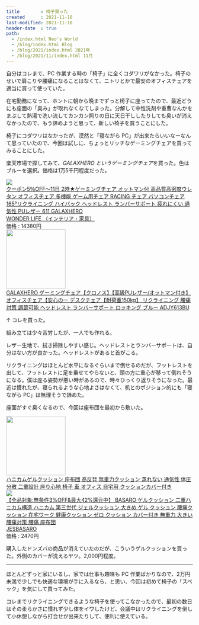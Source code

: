 ```yaml
---
title        : 椅子買った
created      : 2021-11-10
last-modified: 2021-11-10
header-date  : true
path:
  - /index.html Neo's World
  - /blog/index.html Blog
  - /blog/2021/index.html 2021年
  - /blog/2021/11/index.html 11月
---
```


自分はコレまで、PC 作業する時の「椅子」に全くコダワリがなかった。椅子のせいで肩こりや腰痛になることはなくて、ニトリとかで最安のオフィスチェアを適当に買って使っていた。

在宅勤務になって、ホントに朝から晩までずっと椅子に座ってたので、最近どうにも座面の「臭み」が取れなくなてしまった。分解して中性洗剤や重曹なんかをまぶして熱湯で洗い流してカンカン照りの日に天日干ししたりしても臭いが消えなかったので、もう諦めようと思って、新しい椅子を買うことにした。

椅子にコダワリはなかったが、漠然と「寝ながら PC」が出来たらいいなーなんて思っていたので、今回は試しに、ちょっとリッチなゲーミングチェアを買ってみることにした。

楽天市場で探してみて、*GALAXHERO というゲーミングチェア*を買った。色はブルーを選択。価格は1万5千円程度だった。

<div class="ad-rakuten">
  <div class="ad-rakuten-image">
    <a href="https://hb.afl.rakuten.co.jp/hgc/g00t4s72.waxyc7ba.g00t4s72.waxyde6c/?pc=https%3A%2F%2Fitem.rakuten.co.jp%2Fwonder-life%2F058%2F&amp;m=http%3A%2F%2Fm.rakuten.co.jp%2Fwonder-life%2Fi%2F10000108%2F">
      <img src="https://thumbnail.image.rakuten.co.jp/@0_mall/wonder-life/cabinet/07620128/07730806/imgrc0159595276.jpg?_ex=128x128">
    </a>
  </div>
  <div class="ad-rakuten-info">
    <div class="ad-rakuten-title">
      <a href="https://hb.afl.rakuten.co.jp/hgc/g00t4s72.waxyc7ba.g00t4s72.waxyde6c/?pc=https%3A%2F%2Fitem.rakuten.co.jp%2Fwonder-life%2F058%2F&amp;m=http%3A%2F%2Fm.rakuten.co.jp%2Fwonder-life%2Fi%2F10000108%2F">クーポン5％OFF～11日 2時★ゲーミングチェア オットマン付 高品質高密度ウレタン オフィスチェア 多機能 ゲーム用チェア RACING チェア パソコンチェア 165°リクライニング ハイバック ヘッドレスト ランバーサポート 疲れにくい 通気性 PUレザー 611 GALAXHERO</a>
    </div>
    <div class="ad-rakuten-shop">
      <a href="https://hb.afl.rakuten.co.jp/hgc/g00t4s72.waxyc7ba.g00t4s72.waxyde6c/?pc=https%3A%2F%2Fwww.rakuten.co.jp%2Fwonder-life%2F&amp;m=http%3A%2F%2Fm.rakuten.co.jp%2Fwonder-life%2F">WONDER LIFE （インテリア・家具）</a>
    </div>
    <div class="ad-rakuten-price">価格 : 14380円</div>
  </div>
</div>

<div class="ad-amazon">
  <div class="ad-amazon-image">
    <a href="https://www.amazon.co.jp/dp/B087JTMMN5?tag=neos21-22&amp;linkCode=osi&amp;th=1&amp;psc=1">
      <img src="https://m.media-amazon.com/images/I/41YN20IE4XL._SL160_.jpg" width="160" height="160">
    </a>
  </div>
  <div class="ad-amazon-info">
    <div class="ad-amazon-title">
      <a href="https://www.amazon.co.jp/dp/B087JTMMN5?tag=neos21-22&amp;linkCode=osi&amp;th=1&amp;psc=1">GALAXHERO ゲーミングチェア【クロノス】【高級PUレザー/オットマン付き】 オフィスチェア【安心の一 デスクチェア【耐荷重150kg】 リクライニング 腰痛対策 調節可能 ヘッドレスト ランバーサポート ロッキング ブルー ADJY613BU</a>
    </div>
  </div>
</div>

↑ コレを買った。

組み立ては少々苦労したが、一人でも作れる。

レザー生地で、拭き掃除しやすい感じ。ヘッドレストとランバーサポートは、自分はない方が良かった。ヘッドレストがあると首がこる。

リクライニングはほとんど水平になるぐらいまで倒せるのだが、フットレストを出して、フットレストに足を乗せてやらないと、頭の方に重心が移って倒れそうになる。僕は座る姿勢が悪い時があるので、時々ひっくり返りそうになった。最近は慣れたが、寝られるような心地よさはなくて、机とのポジション的にも「寝ながら PC」は無理そうで諦めた。

座面がすぐ臭くなるので、今回は座布団を最初から敷いた。

<div class="ad-amazon">
  <div class="ad-amazon-image">
    <a href="https://www.amazon.co.jp/dp/B08CMLNJVG?tag=neos21-22&amp;linkCode=osi&amp;th=1&amp;psc=1">
      <img src="https://m.media-amazon.com/images/I/51UjiSRa0GL._SL160_.jpg" width="160" height="160">
    </a>
  </div>
  <div class="ad-amazon-info">
    <div class="ad-amazon-title">
      <a href="https://www.amazon.co.jp/dp/B08CMLNJVG?tag=neos21-22&amp;linkCode=osi&amp;th=1&amp;psc=1">ハニカムゲルクッション 座布団 高反発 無重力クッション 蒸れない 通気性 体圧分散 二重設計 座り心地 椅子 車 オフィス 自宅用 クッションカバー付き</a>
    </div>
  </div>
</div>

<div class="ad-rakuten">
  <div class="ad-rakuten-image">
    <a href="https://hb.afl.rakuten.co.jp/hgc/g00s0p72.waxyc64d.g00s0p72.waxyd11d/?pc=https%3A%2F%2Fitem.rakuten.co.jp%2Fauc-club-jseed%2Fair-legato-cushion2%2F&amp;m=http%3A%2F%2Fm.rakuten.co.jp%2Fauc-club-jseed%2Fi%2F10000501%2F">
      <img src="https://thumbnail.image.rakuten.co.jp/@0_mall/auc-club-jseed/cabinet/04049453/imgrc0072763661.jpg?_ex=128x128">
    </a>
  </div>
  <div class="ad-rakuten-info">
    <div class="ad-rakuten-title">
      <a href="https://hb.afl.rakuten.co.jp/hgc/g00s0p72.waxyc64d.g00s0p72.waxyd11d/?pc=https%3A%2F%2Fitem.rakuten.co.jp%2Fauc-club-jseed%2Fair-legato-cushion2%2F&amp;m=http%3A%2F%2Fm.rakuten.co.jp%2Fauc-club-jseed%2Fi%2F10000501%2F">【全品対象:無条件3%OFF&amp;最大42%還元中】 BASARO ゲルクッション 二重ハニカム構造 ハニカム 第三世代 ジェルクッション 大きめ ゲル クッション 腰痛クッション 在宅ワーク 健康クッション ゼロ クッション カバー付き 無重力 大きい 腰痛対策 腰痛 座布団</a>
    </div>
    <div class="ad-rakuten-shop">
      <a href="https://hb.afl.rakuten.co.jp/hgc/g00s0p72.waxyc64d.g00s0p72.waxyd11d/?pc=https%3A%2F%2Fwww.rakuten.co.jp%2Fauc-club-jseed%2F&amp;m=http%3A%2F%2Fm.rakuten.co.jp%2Fauc-club-jseed%2F">JESBASARO</a>
    </div>
    <div class="ad-rakuten-price">価格 : 2470円</div>
  </div>
</div>

購入したドンズバの商品が消えていたのだが、こういうゲルクッションを買った。外側のカバーが洗えるヤツ。2,000円程度。

---

ほとんどずっと家にいるし、家では仕事も趣味も PC 作業ばかりなので、2万円未満で少しでも快適な環境が手に入るなら、と思い、今回は初めて椅子の「スペック」を気にして買ってみた。

コレまでリクライニングできるような椅子を使ってこなかったので、最初の数日はその柔らかさに慣れず少し体をイワしたけど、会議中はリクライニングを倒して小休憩しながら打合せが出来たりして、便利に使えている。
